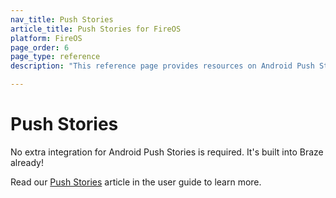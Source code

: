 ```yaml
---
nav_title: Push Stories
article_title: Push Stories for FireOS
platform: FireOS
page_order: 6
page_type: reference
description: "This reference page provides resources on Android Push Stories."

---
```


# Push Stories

No extra integration for Android Push Stories is required. It's built into Braze already! 

Read our [Push Stories]({{site.baseurl}}/user_guide/message_building_by_channel/push/advanced_push_options/push_stories/) article in the user guide to learn more.

